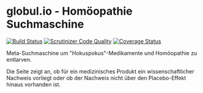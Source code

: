 globul.io - Homöopathie Suchmaschine
====================================

[![Build Status](https://travis-ci.com/globul-io/globul.io.svg)](https://travis-ci.com/globul-io/globul.io)
[![Scrutinizer Code Quality](https://scrutinizer-ci.com/g/globul-io/globul.io/badges/quality-score.png?b=master)](https://scrutinizer-ci.com/g/globul-io/globul.io)
[![Coverage Status](https://coveralls.io/repos/globul-io/globul.io/badge.svg)](https://coveralls.io/r/globul-io/globul.io)

Meta-Suchmaschine um "Hokuspokus"-Medikamente und Homöopathie zu entlarven.

Die Seite zeigt an, ob für ein medizinisches Produkt ein wissenschaftlicher Nachweis vorliegt oder ob der Nachweis nicht über den Placebo-Effekt hinaus vorhanden ist.
